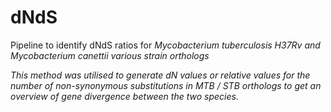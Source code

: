 # dNdS

Pipeline to identify dNdS ratios for <i> Mycobacterium tuberculosis H37Rv <i> and <i> Mycobacterium canettii <i> various strain orthologs

This method was utilised to generate dN values or relative values for the number of non-synonymous substitutions in MTB / STB orthologs to get an overview of gene divergence between the two species. 
